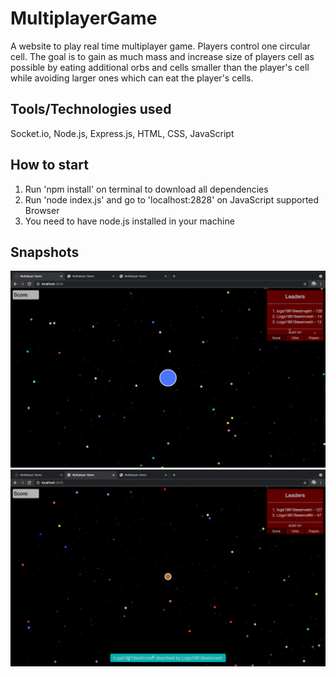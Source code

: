 # MultiplayerGame

A website to play real time multiplayer game. Players control one circular cell. The goal is to gain as much mass and increase size of players cell as possible by eating additional orbs and cells smaller than the player's cell while avoiding larger ones which can eat the player's cells.

## Tools/Technologies used
Socket.io, Node.js, Express.js, HTML, CSS, JavaScript

## How to start
1. Run 'npm install' on terminal to download all dependencies 
2. Run 'node index.js' and go to 'localhost:2828' on JavaScript supported Browser
3. You need to have node.js installed in your machine

## Snapshots

![game](https://github.com/Loga19818eeanvesh/Images/blob/main/Screenshot%202021-05-28%20at%204.22.59%20PM.png?raw=true)
![game](https://github.com/Loga19818eeanvesh/Images/blob/main/Screenshot%202021-05-28%20at%204.23.34%20PM.png?raw=true)
